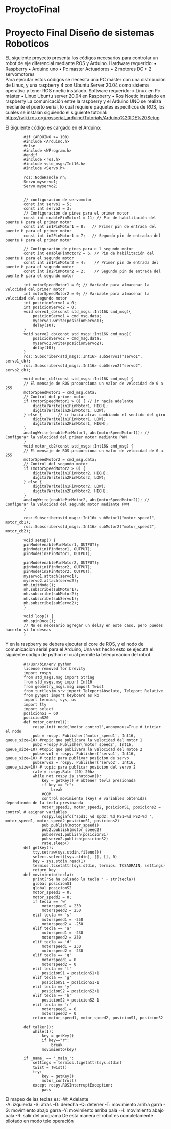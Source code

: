 # ProyctoFinal
# Proyecto Final Diseño de sistemas Roboticos 
EL siguiente proyecto presenta los códigos necesarios para controlar un robot de eje diferencial mediante ROS y Arduino. 
Hardware requerido: 
    •	Raspberry 
    •	Arduino uno 
    •	Pc master
Actuadores 
    •	2 motores DC
    •	2 servomotores  
Para ejecutar estos códigos se necesita una PC máster con una distribución de Linux, y una raspberry 4 con Ubuntu Server 20.04 como sistema operativo y tener ROS noetic instalado.
Software requerido: 
    •	Linux en Pc máster
    •	Linux Ubuntu server 20.04 en Raspberry
    •	Ros Noetic instalado en raspberry 
La comunicación entre la raspberry y el Arduino UNO se realiza mediante el puerto serial, lo cual requiere paquetes específicos de ROS, los cuales se instalan siguiendo el siguiente tutorial: 
https://wiki.ros.org/rosserial_arduino/Tutorials/Arduino%20IDE%20Setup

 El Siguiente código es cargado en el Arduino: 
           
            #if (ARDUINO >= 100)
            #include <Arduino.h>
            #else
            #include <WProgram.h>
            #endif
            #include <ros.h>
            #include <std_msgs/Int16.h>
            #include <Servo.h>

            ros::NodeHandle nh;
            Servo myservo1;
            Servo myservo2;


            // configuracion de servomotor 
            const int servo1 = 5;
            const int servo2 = 3;
            // Configuración de pines para el primer motor
            const int enablePinMotor1 = 11; // Pin de habilitación del puente H para el primer motor
            const int in1PinMotor1 = 8;   // Primer pin de entrada del puente H para el primer motor
            const int in2PinMotor1 = 7;   // Segundo pin de entradxa del puente H para el primer motor

            // Configuración de pines para e l segundo motor
            const int enablePinMotor2 = 6; // Pin de habilitación del puente H para el segundo motor
            const int in1PinMotor2 = 4;    // Primer pin de entrada del puente H para el segundo motor
            const int in2PinMotor2 = 2;    // Segundo pin de entrada del puente H para el segundo motor

            int motorSpeedMotor1 = 0; // Variable para almacenar la velocidad del primer motor
            int motorSpeedMotor2 = 0; // Variable para almacenar la velocidad del segundo motor
            int posicionServo1 = 0;
            int posicionServo2 = 0;
            void servo1_cb(const std_msgs::Int16& cmd_msg){
                posicionServo1 = cmd_msg.data;
                myservo1.write(posicionServo1);    
                delay(10);
            }
            void servo2_cb(const std_msgs::Int16& cmd_msg){
                posicionServo2 = cmd_msg.data;
                myservo2.write(posicionServo2);    
                delay(10);
            }
            ros::Subscriber<std_msgs::Int16> subServo1("servo1", servo1_cb);
            ros::Subscriber<std_msgs::Int16> subServo2("servo2", servo2_cb);

            void motor_cb1(const std_msgs::Int16& cmd_msg) {
            // El mensaje de ROS proporciona un valor de velocidad de 0 a 255
            motorSpeedMotor1 = cmd_msg.data;
            // Control del primer motor
            if (motorSpeedMotor1 > 0) { // ir hacia adelante 
                digitalWrite(in1PinMotor1, HIGH);
                digitalWrite(in2PinMotor1, LOW);
            } else {       // ir hacia atras cambiando el sentido del giro 
                digitalWrite(in1PinMotor1, LOW);
                digitalWrite(in2PinMotor1, HIGH);
            }
            analogWrite(enablePinMotor1, abs(motorSpeedMotor1)); // Configurar la velocidad del primer motor mediante PWM
            }
            void motor_cb2(const std_msgs::Int16& cmd_msg) {
            // El mensaje de ROS proporciona un valor de velocidad de 0 a 255
            motorSpeedMotor2 = cmd_msg.data;
            // Control del segundo motor
            if (motorSpeedMotor2 > 0) {
                digitalWrite(in1PinMotor2, HIGH);
                digitalWrite(in2PinMotor2, LOW);
            } else {
                digitalWrite(in1PinMotor2, LOW);
                digitalWrite(in2PinMotor2, HIGH);
            }
            analogWrite(enablePinMotor2, abs(motorSpeedMotor2)); // Configurar la velocidad del segundo motor mediante PWM
            }

            ros::Subscriber<std_msgs::Int16> subMotor1("motor_speed1", motor_cb1);
            ros::Subscriber<std_msgs::Int16> subMotor2("motor_speed2", motor_cb2);

            void setup() {
            pinMode(enablePinMotor1, OUTPUT);
            pinMode(in1PinMotor1, OUTPUT);
            pinMode(in2PinMotor1, OUTPUT);

            pinMode(enablePinMotor2, OUTPUT);
            pinMode(in1PinMotor2, OUTPUT);
            pinMode(in2PinMotor2, OUTPUT);
            myservo1.attach(servo1);
            myservo2.attach(servo2);
            nh.initNode();
            nh.subscribe(subMotor1);
            nh.subscribe(subMotor2);
            nh.subscribe(subServo1);
            nh.subscribe(subServo2);
            }

            void loop() {
            nh.spinOnce();
            // No es necesario agregar un delay en este caso, pero puedes hacerlo si lo deseas
            }

Y en la raspberry se debera ejecutar el core de ROS, y el nodo de comunicacion serial para el Arduino, Una vez hecho esto se ejecuta el siguiente codigo de python el cual permite la teleopreacion del robot. 

            #!/usr/bin/env python
            license removed for brevity
            import rospy
            from std_msgs.msg import String
            from std_msgs.msg import Int16
            from geometry_msgs.msg import Twist
            from turtlesim.srv import TeleportAbsolute, Teleport Relative
            from pynput import keyboard as kb
            import termios, sys, os
            import tty
            import select
            posicionS1 = 60
            posicionS20
            def motor_control():
                rospy.init_node('motor_control',anonymous=True # iniciar el nodo
                pub = rospy. Publisher('motor_speed1', Int16, queue_size=10) #ropic que publicara la velocidad del motor 1
                pub2 =rospy.Publisher('motor_speed2', Int16, queue_size=10) #topic que publivara la velocidad del motoe 2
                pubservo1 = rospy. Publisher('servo1', Int16, queue_size=10) # topic para publivar posicion de servo
                pubservo2 = rospy. Publisher('servo2', Int16, queue_size=10) # topic para publicar posicion del servo 2
                rate = rospy.Rate (20) 20hz
                while not rospy.is_shutdown():
                    key = getKey() # obtener tevla presionada
                    if key == "r":
                        break
                    #COM
                    control movimiento (key) # variables obtenidas dependiendo de la tecla presioanda
                    motor_speed1, motor_speed2, posicionS1, posicions2 = control # asignar variables
                    rospy.loginfo("spd1: %d spd2: %d PS1=%d PS2-%d ", motor_speed1, motor_speed2 posicionS1, posicions2)
                    pub.publish(motor_speed1)
                    pub2.publish(motor_speed2)
                    pubservo1.publish(posicionS1)
                    pubservo2.publish(posicionS2)
                    rate.sleep()
            def getkey():
                tty.setraw(sys.stdin.fileno())
                select.select([sys.stdin], [], [], 0)
                key = sys.stdin.read(1)
                termios.tcsetattr(sys.stdin, termios. TCSADRAIN, settings)
                return key
            def movimiento(tecla):
            	print('Se ha pulsado la tecla ' + str(tecla))
                global posicionS1
                global posicionS2
                motor_speed1 = 0;
                motor_spedd2 = 0;
                if tecla == 'w'
                    motorspeed1 = 250
                    motorspeed2 = 250
                elif tecla == 's'
                    motorspeed1 = -250
                    motorspeed2 = -250
                elif tecla == 'a'
                    motorspeed1 = -230
                    motorspeed2 = 230
                elif tecla == 'd'
                    motorspeed1 = 230
                    motorspeed2 = -230
                elif tecla == 'q'
                    motorspeed1 = 0
                    motorspeed2 = 0
                elif tecla == 't'
                    posicionS1 = posicionS1+1
                elif tecla == 'g'
                    posicionS1 = posicionS1-1
                elif tecla == 'y'
                    posicionS2 = posicionS2+1
                elif tecla == 'h'
                    posicionS2 = posicionS2-1
                elif tecla == 'r'
                    motorspeed1 = 0
                    motorspeed2 = 0
                return motor_speed1, motor_speed2, posicionS1, posicionS2

            def talker():
                while(1):
                    key = getKey()
                    if key=="r":
                        break
                    movimiento(key)

            if _name_ == '_main_':
                settings = termios.tcgetattr(sys.stdin)
                twist = Twist()
                try:
                    key = getKey()
                    motor_control()
                except rospy.ROSInterruptException:
                    pass

El mapeo de las teclas es: 
    -W: Adelante  
    -A: izquierda 
    -S: atrás
    -D: derecha
    -Q: detener 
    -T: movimiento arriba garra 
    -G: movimiento abajo garra 
    -Y: movimiento arriba pala
    -H: movimiento abajo pala
    -R: salir del programa
De esta manera el robot es completamente pilotado en modo tele operación
